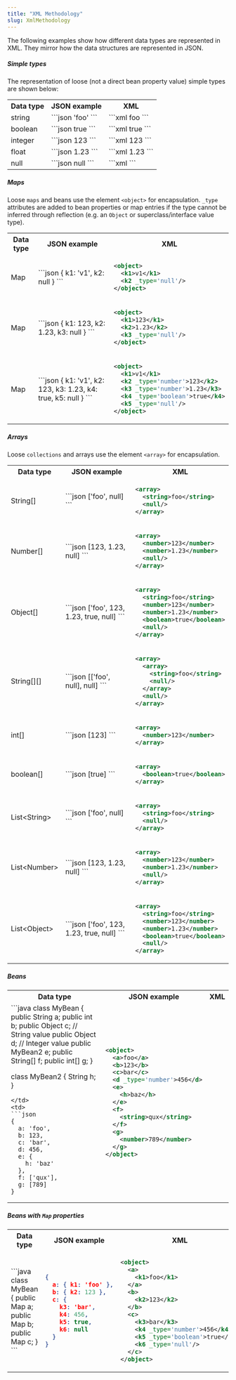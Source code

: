 ```yaml
---
title: "XML Methodology"
slug: XmlMethodology
---
```


The following examples show how different data types are represented in XML.
They mirror how the data structures are represented in JSON.

##### Simple types

The representation of loose (not a direct bean property value) simple types are shown below:

<table class="code-table">
<tr>
<th>Data type</th>
<th>JSON example</th>
<th>XML</th>
</tr>
<tr>
<td>string</td>
<td>
```json
'foo'
```
</td>
<td>
```xml
<string>foo</string>
```
</td>
</tr>
<tr>
<td>boolean</td>
<td>
```json
true
```
</td>
<td>
```xml
<boolean>true</boolean>
```
</td>
</tr>
<tr>
<td>integer</td>
<td>
```json
123
```
</td>
<td>
```xml
<number>123</number>
```
</td>
</tr>
<tr>
<td>float</td>
<td>
```json
1.23
```
</td>
<td>
```xml
<number>1.23</number>
```
</td>
</tr>
<tr>
<td>null</td>
<td>
```json
null
```
</td>
<td>
```xml
<null/>
```
</td>
</tr>
</table>

##### Maps

Loose `maps` and beans use the element `<object>` for encapsulation.
`_type` attributes are added to bean properties or map entries if the type cannot be inferred through reflection (e.g.
an `Object` or superclass/interface value type).

<table class="code-table">
<tr>
<th>Data type</th>
<th>JSON example</th>
<th>XML</th>
</tr>
<tr>
<td>Map</td>
<td>
```json
{
  k1: 'v1',
  k2: null
}
```
</td>
<td>

```xml
<object>
  <k1>v1</k1>
  <k2 _type='null'/>
</object>
```

</td>
</tr>
<tr>
<td>Map</td>
<td>
```json
{
  k1: 123,
  k2: 1.23,
  k3: null
}
```
</td>
<td>

```xml
<object>
  <k1>123</k1>
  <k2>1.23</k2>
  <k3 _type='null'/>
</object>
```

</td>
</tr>
<tr>
<td>Map</td>
<td>
```json
{
  k1: 'v1',
  k2: 123,
  k3: 1.23,
  k4: true,
  k5: null
}
```
</td>
<td>

```xml
<object>
  <k1>v1</k1>
  <k2 _type='number'>123</k2>
  <k3 _type='number'>1.23</k3>
  <k4 _type='boolean'>true</k4>
  <k5 _type='null'/>
</object>
```

</td>
</tr>
</table>

##### Arrays

Loose `collections` and arrays use the element `<array>` for encapsulation.

<table class="code-table">
<tr>
<th>Data type</th>
<th>JSON example</th>
<th>XML</th>
</tr>
<tr>
<td>String[]</td>
<td>
```json
['foo', null]
```
</td>
<td>

```xml
<array>
  <string>foo</string>
  <null/>
</array>
```

</td>
</tr>
<tr>
<td>Number[]</td>
<td>
```json
[123, 1.23, null]
```
</td>
<td>

```xml
<array>
  <number>123</number>
  <number>1.23</number>
  <null/>
</array>
```

</td>
</tr>
<tr>
<td>Object[]</td>
<td>
```json
['foo', 123, 1.23, true, null]
```
</td>
<td>

```xml
<array>
  <string>foo</string>
  <number>123</number>
  <number>1.23</number>
  <boolean>true</boolean>
  <null/>
</array>
```

</td>
</tr>
<tr>
<td>String[][]</td>
<td>
```json
[['foo', null], null]
```
</td>
<td>

```xml
<array>
  <array>
    <string>foo</string>
    <null/>
  </array>
  <null/>
</array>
```

</td>
</tr>
<tr>
<td>int[]</td>
<td>
```json
[123]
```
</td>
<td>

```xml
<array>
  <number>123</number>
</array>
```

</td>
</tr>
<tr>
<td>boolean[]</td>
<td>
```json
[true]
```
</td>
<td>

```xml
<array>
  <boolean>true</boolean>
</array>
```

</td>
</tr>
<tr>
<td>List&lt;String&gt;</td>
<td>
```json
['foo', null]
```
</td>
<td>

```xml
<array>
  <string>foo</string>
  <null/>
</array>
```

</td>
</tr>
<tr>
<td>List&lt;Number&gt;</td>
<td>
```json
[123, 1.23, null]
```
</td>
<td>

```xml
<array>
  <number>123</number>
  <number>1.23</number>
  <null/>
</array>
```

</td>
</tr>
<tr>
<td>List&lt;Object&gt;</td>
<td>
```json
['foo', 123, 1.23, true, null]
```
</td>
<td>

```xml
<array>
  <string>foo</string>
  <number>123</number>
  <number>1.23</number>
  <boolean>true</boolean>
  <null/>
</array>
```

</td>
</tr>
</table>

##### Beans

<table class="code-table">
<tr>
<th>Data type</th>
<th>JSON example</th>
<th>XML</th>
</tr>
<tr>
<td>
```java
class MyBean {
  public String a;
  public int b;
  public Object c;  // String value
  public Object d;  // Integer value
  public MyBean2 e;
  public String[] f;
  public int[] g;
}

class MyBean2 {
  String h;
}
```
</td>
<td>
```json
{
  a: 'foo',
  b: 123,
  c: 'bar',
  d: 456,
  e: {
    h: 'baz'
  },
  f: ['qux'],
  g: [789]
}
```
</td>
<td>

```xml
<object>
  <a>foo</a>
  <b>123</b>
  <c>bar</c>
  <d _type='number'>456</d>
  <e>
    <h>baz</h>
  </e>
  <f>
    <string>qux</string>
  </f>
  <g>
    <number>789</number>
  </g>
</object>
```

</td>
</tr>
</table>

##### Beans with `Map` properties

<table class="code-table">
<tr>
<th>Data type</th>
<th>JSON example</th>
<th>XML</th>
</tr>
<tr>
<td>
```java
class MyBean {
  public Map<String,String> a;
  public Map<String,Number> b;
  public Map<String,Object> c;
}
```
</td>
<td>

```json
{
  a: { k1: 'foo' },
  b: { k2: 123 },
  c: {
    k3: 'bar',
    k4: 456,
    k5: true,
    k6: null
  }
}
```

</td>
<td>

```xml
<object>
  <a>
    <k1>foo</k1>
  </a>
  <b>
    <k2>123</k2>
  </b>
  <c>
    <k3>bar</k3>
    <k4 _type='number'>456</k4>
    <k5 _type='boolean'>true</k5>
    <k6 _type='null'/>
  </c>
</object>
```

</td>
</tr>
</table>
